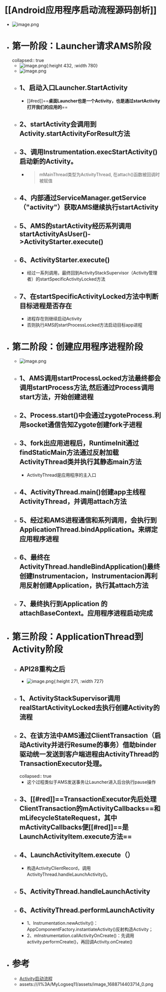 # [[Android应用程序启动流程源码剖析]]
- ![image.png](../assets/image_1688714403714_0.png)
- # 第一阶段：Launcher请求AMS阶段
  collapsed:: true
	- ![image.png](../assets/image_1688714438299_0.png){:height 432, :width 780}
	- ![image.png](../assets/image_1684416960546_0.png)
	- ## 1、启动入口Launcher.StartActivity
		- [[#red]]==**桌面Launcher也是一个Activity，也是通过startActivity打开我们的应用的**==
	- ## 2、startActivity会调用到Activity.startActivityForResult方法
	- ## 3、调用Instrumentation.execStartActivity()启动新的Activity。
		- > mMainThread类型为ActivityThread, 在attach()函数被回调时被赋值
	- ## 4、内部通过ServiceManager.getService（"activity"）获取AMS继续执行startActivity
	- ## 5、AMS的startActivity经历系列调用 startActivityAsUser()->ActivityStarter.execute()
	- ## 6、ActivityStarter.execute()
		- 经过一系列调用，最终回到ActivityStackSupervisor（Activity管理者）的startSpecificActivityLocked方法
	- ## 7、在startSpecificActivityLocked方法中判断目标进程是否存在
		- 进程存在则继续启动Activity
		- 否则执行AMS的startProcessLocked方法启动目标app进程
- # 第二阶段：创建应用程序进程阶段
	- ![image.png](../assets/image_1688714514352_0.png)
	- ## 1、AMS调用startProcessLocked方法最终都会调用startProcess方法,然后通过Process调用start方法，开始创建进程
	- ## 2、Process.start()中会通过zygoteProcess.利用socket通信告知Zygote创建fork子进程
	- ## 3、fork出应用进程后，RuntimeInit通过findStaticMain方法通过反射加载ActivityThread类并执行其静态main方法
		- ActivityThread是应用程序的主入口
	- ## 4、ActivityThread.main()创建app主线程ActivityThread，并调用attach方法
	- ## 5、经过和AMS进程通信和系列调用，会执行到ApplicationThread.bindApplication。来绑定应用程序进程
	- ## 6、最终在ActivityThread.handleBindApplication()最终创建Instrumentacion，Instrumentacion再利用反射创建Application，执行其attach方法
	- ## 7、最终执行到Application 的 attachBaseContext。应用程序进程启动完成
- # 第三阶段：ApplicationThread到Activity阶段
	- ## API28重构之后
		- ![image.png](../assets/image_1688714574221_0.png){:height 271, :width 727}
	- ## 1、ActivityStackSupervisor调用realStartActivityLocked去执行创建Activity的流程
	- ## 2、在该方法中AMS通过ClientTransaction（启动Activity并进行Resume的事务）借助binder驱动统一发送到客户端进程由ActivityThread的TransactionExecutor处理。
	  collapsed:: true
		- 这个过程类似于AMS发送事务让Launcher进入后台执行pause操作
	- ## 3、[[#red]]==TransactionExecutor先后处理ClientTransaction的mActivityCallbacks==和mLifecycleStateRequest，其中mActivityCallbacks便[[#red]]==是LaunchActivityItem.execute方法==
	- ## 4、LaunchActivityItem.execute（）
		- 构造ActivityClientRecord，调用ActivityThread.handleLaunchActivity()。
	- ## 5、ActivityThread.handleLaunchActivity
	- ## 6、ActivityThread.performLaunchActivity
		- 1、Instrumentation.newActivity()：AppComponentFactory.instantiateActivity()反射构造Activity；
		- 2、mInstrumentation.callActivityOnCreate()：先调用activity.performCreate()，再回调Activity.onCreate()
- # 参考
	- [Activity启动流程](http://gityuan.com/2016/03/12/start-activity/)
	- assets:///I%3A/MyLogseq11/assets/image_1688714403714_0.png